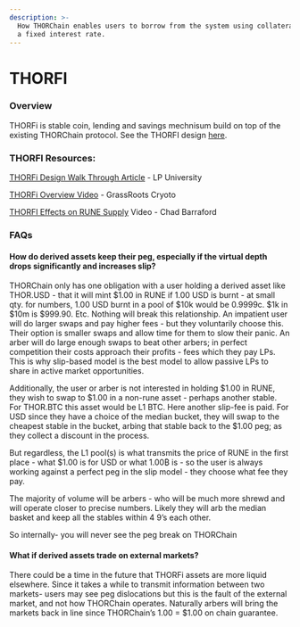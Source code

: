 ```yaml
---
description: >-
  How THORChain enables users to borrow from the system using collateral and pay
  a fixed interest rate.
---
```


# THORFI

### Overview

THORFi is stable coin, lending and savings mechnisum build on top of the existing THORChain protocol. See the THORFI design [here](https://gitlab.com/thorchain/thornode/-/issues/1255).&#x20;

### THORFI Resources:

[THORFi Design Walk Through Article](https://crypto-university.medium.com/introduction-to-thorfinance-thorfi-7012d826833e) - LP University

[THORFi Overview Video](https://youtu.be/qb7NxAbP97U) - GrassRoots Cryoto

[THORFI Effects on RUNE Supply](https://www.youtube.com/watch?v=1FNrFIXp1xQ) Video - Chad Barraford

### FAQs

#### **How do derived assets keep their peg, especially if the virtual depth drops significantly and increases slip?**

THORChain only has one obligation with a user holding a derived asset like THOR.USD - that it will mint $1.00 in RUNE if 1.00 USD is burnt - at small qty. for numbers, 1.00 USD burnt in a pool of $10k would be 0.9999c. $1k in $10m is $999.90. Etc. Nothing will break this relationship. An impatient user will do larger swaps and pay higher fees - but they voluntarily choose this. Their option is smaller swaps and allow time for them to slow their panic. An arber will do large enough swaps to beat other arbers; in perfect competition their costs approach their profits - fees which they pay LPs. This is why slip-based model is the best model to allow passive LPs to share in active market opportunities.

Additionally, the user or arber is not interested in holding $1.00 in RUNE, they wish to swap to $1.00 in a non-rune asset - perhaps another stable. For THOR.BTC this asset would be L1 BTC. Here another slip-fee is paid. For USD since they have a choice of the median bucket, they will swap to the cheapest stable in the bucket, arbing that stable back to the $1.00 peg; as they collect a discount in the process.

But regardless, the L1 pool(s) is what transmits the price of RUNE in the first place - what $1.00 is for USD or what 1.00₿ is - so the user is always working against a perfect peg in the slip model - they choose what fee they pay.

The majority of volume will be arbers - who will be much more shrewd and will operate closer to precise numbers. Likely they will arb the median basket and keep all the stables within 4 9’s each other.

So internally- you will never see the peg break on THORChain

#### What if derived assets trade on external markets?&#x20;

There could be a time in the future that THORFi assets are more liquid elsewhere. Since it takes a while to transmit information between two markets- users may see peg dislocations but this is the fault of the external market, and not how THORChain operates. Naturally arbers will bring the markets back in line since THORChain’s 1.00 = $1.00 on chain guarantee.
